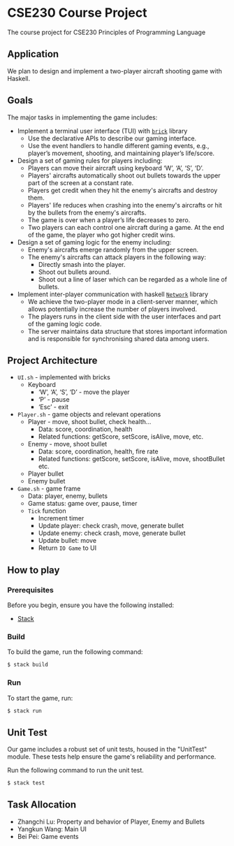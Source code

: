 # CSE230 Course Project

The course project for CSE230 Principles of Programming Language

## Application
We plan to design and implement a two-player aircraft shooting game with Haskell.

## Goals
The major tasks in implementing the game includes:
* Implement a terminal user interface (TUI) with [`brick`](https://hackage.haskell.org/package/brick) library
  * Use the declarative APIs to describe our gaming interface.
  * Use the event handlers to handle different gaming events, e.g., player’s movement, shooting, and maintaining player’s life/score.
* Design a set of gaming rules for players including:
  * Players can move their aircraft using keyboard ‘W’, ‘A’, ‘S’, ‘D’.
  * Players' aircrafts automatically shoot out bullets towards the upper part of the screen at a constant rate.
  * Players get credit when they hit the enemy's aircrafts and destroy them.
  * Players' life reduces when crashing into the enemy's aircrafts or hit by the bullets from the enemy's aircrafts.
  * The game is over when a player’s life decreases to zero.
  * Two players can each control one aircraft during a game. At the end of the game, the player who got higher credit wins.
* Design a set of gaming logic for the enemy including:
  * Enemy's aircrafts emerge randomly from the upper screen.
  * The enemy's aircrafts can attack players in the following way:
    * Directly smash into the player.
    * Shoot out bullets around.
    * Shoot out a line of laser which can be regarded as a whole line of bullets.
* Implement inter-player communication with haskell [`Network`](https://wiki.haskell.org/Applications_and_libraries/Network) library
  * We achieve the two-player mode in a client-server manner, which allows potentially increase the number of players involved.
  * The players runs in the client side with the user interfaces and part of the gaming logic code.
  * The server maintains data structure that stores important information and is responsible for synchronising shared data among users.

## Project Architecture

* `UI.sh` - implemented with bricks
  * Keyboard
    * ‘W’, ‘A’, ‘S’, ‘D’ - move the player
    * ‘P’ - pause
    * ‘Esc’ - exit
* `Player.sh` - game objects and relevant operations
  * Player - move, shoot bullet, check health…
    * Data: score, coordination, health
    * Related functions: getScore, setScore, isAlive, move, etc.
  * Enemy - move, shoot bullet
    * Data: score, coordination, health, fire rate
    * Related functions: getScore, setScore, isAlive, move, shootBullet etc.
  * Player bullet
  * Enemy bullet
* `Game.sh` - game frame
  * Data: player, enemy, bullets
  * Game status: game over,  pause, timer
  * `Tick` function
    * Increment timer
    * Update player: check crash, move, generate bullet
    * Update enemy: check crash, move, generate bullet
    * Update bullet: move
    * Return `IO Game` to UI

## How to play

### Prerequisites

Before you begin, ensure you have the following installed:

* [Stack](hhttps://docs.haskellstack.org/en/stable/)

### Build

To build the game, run the following command:

```bash
$ stack build
```

### Run

To start the game, run:

```bash
$ stack run
```

## Unit Test

Our game includes a robust set of unit tests, housed in the "UnitTest" module. These tests help ensure the game's reliability and performance.

Run the following command to run the unit test.

```bash
$ stack test
```

## Task Allocation

* Zhangchi Lu: Property and behavior of Player, Enemy and Bullets
* Yangkun Wang: Main UI
* Bei Pei: Game events

